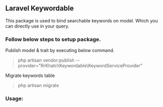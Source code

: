 ## Laravel Keywordable
This package is used to bind searchable keywords on model. Which you can directly use in your query.


### Follow below steps to setup package.

Publish model & trait by executing below command.
>php artisan vendor:publish --provider="RrKhatri\Keywordable\KeywordServiceProvider"

Migrate keywords table
>php artisan migrate

### Usage:
